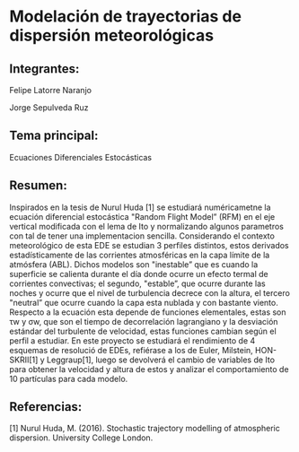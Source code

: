 # Modelación de trayectorias de dispersión meteorológicas

## Integrantes:

Felipe Latorre Naranjo

Jorge Sepulveda Ruz

## Tema principal:

Ecuaciones Diferenciales Estocásticas

## Resumen:

Inspirados en la tesis de Nurul Huda [1] se estudiará numéricametne la ecuación diferencial estocástica "Random Flight Model” (RFM) en el eje vertical modificada con el lema de Ito y normalizando algunos parametros con tal de tener una implementacion sencilla. Considerando el contexto meteorológico de esta EDE se estudian 3 perfiles distintos, estos derivados estadísticamente de las corrientes atmosféricas en la capa límite de la atmósfera (ABL). Dichos modelos son "inestable” que es cuando la superficie se calienta durante el día donde ocurre un efecto termal de corrientes convectivas; el segundo, "estable”, que ocurre durante las noches y ocurre que el nivel de turbulencia decrece con la altura, el tercero "neutral” que ocurre cuando la capa esta nublada y con bastante viento. Respecto a la ecuación esta depende de funciones elementales, estas son τw y σw, que son el tiempo de decorrelación lagrangiano y la desviación estándar del turbulente de velocidad, estas funciones cambian según el perfil a estudiar. En este proyecto se estudiará el rendimiento de 4 esquemas de resolució de EDEs, refiérase a los de Euler, Milstein, HON-SKRII[1] y Leggraup[1], luego se devolverá el cambio de variables de Ito para obtener la velocidad y altura de estos y analizar el comportamiento de 10 partículas para cada modelo.

## Referencias:

[1] Nurul Huda, M. (2016). Stochastic trajectory modelling of atmospheric dispersion. University College London.
